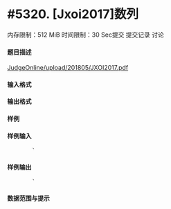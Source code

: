 
# #5320. [Jxoi2017]数列
内存限制：512 MiB 时间限制：30 Sec提交 提交记录 讨论
#### 题目描述
[JudgeOnline/upload/201805/JXOI2017.pdf](upload/201805/JXOI2017.pdf) 
#### 输入格式

#### 输出格式

#### 样例

#### 样例输入

			`
#### 样例输出

			`
#### 数据范围与提示

